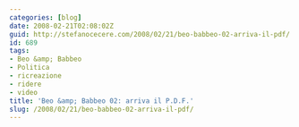 ```yaml
---
categories: [blog]
date: 2008-02-21T02:08:02Z
guid: http://stefanocecere.com/2008/02/21/beo-babbeo-02-arriva-il-pdf/
id: 689
tags:
- Beo &amp; Babbeo
- Politica
- ricreazione
- ridere
- video
title: 'Beo &amp; Babbeo 02: arriva il P.D.F.'
slug: /2008/02/21/beo-babbeo-02-arriva-il-pdf/
---
```


